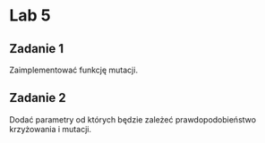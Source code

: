# Lab 5

## Zadanie 1
Zaimplementować funkcję mutacji.

## Zadanie 2
Dodać parametry od których będzie zależeć prawdopodobieństwo krzyżowania i mutacji.